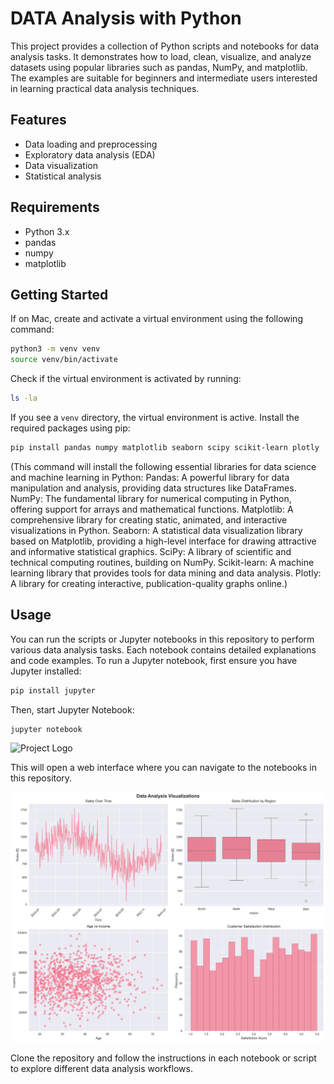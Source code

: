 # DATA Analysis with Python

This project provides a collection of Python scripts and notebooks for data analysis tasks. It demonstrates how to load, clean, visualize, and analyze datasets using popular libraries such as pandas, NumPy, and matplotlib. The examples are suitable for beginners and intermediate users interested in learning practical data analysis techniques.

## Features

- Data loading and preprocessing
- Exploratory data analysis (EDA)
- Data visualization
- Statistical analysis

## Requirements

- Python 3.x
- pandas
- numpy
- matplotlib

## Getting Started

If on Mac, create and activate a virtual environment using the following command:

```bash
python3 -m venv venv
source venv/bin/activate
```

Check if the virtual environment is activated by running:

```bash
ls -la
```

If you see a `venv` directory, the virtual environment is active.
Install the required packages using pip:

```bash
pip install pandas numpy matplotlib seaborn scipy scikit-learn plotly
```

(This command will install the following essential libraries for data science and machine learning in Python:
Pandas: A powerful library for data manipulation and analysis, providing data structures like DataFrames.
NumPy: The fundamental library for numerical computing in Python, offering support for arrays and mathematical functions.
Matplotlib: A comprehensive library for creating static, animated, and interactive visualizations in Python.
Seaborn: A statistical data visualization library based on Matplotlib, providing a high-level interface for drawing attractive and informative statistical graphics.
SciPy: A library of scientific and technical computing routines, building on NumPy.
Scikit-learn: A machine learning library that provides tools for data mining and data analysis.
Plotly: A library for creating interactive, publication-quality graphs online.)

## Usage

You can run the scripts or Jupyter notebooks in this repository to perform various data analysis tasks. Each notebook contains detailed explanations and code examples.
To run a Jupyter notebook, first ensure you have Jupyter installed:

```bash
pip install jupyter
```

Then, start Jupyter Notebook:

```bash
jupyter notebook
```

![Project Logo](terminal.png)

This will open a web interface where you can navigate to the notebooks in this repository.

![Project Logo](data_analysis_plots.png)

Clone the repository and follow the instructions in each notebook or script to explore different data analysis workflows.

```

```
